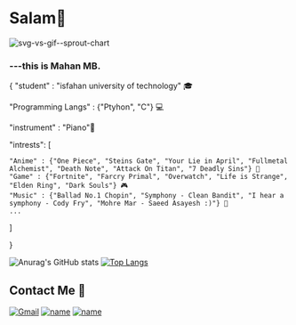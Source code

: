 # Salam👋

![svg-vs-gif--sprout-chart](https://user-images.githubusercontent.com/42909817/206229675-e98e6bab-0152-4cf0-844b-0e2febe21779.svg)


### ---this is Mahan MB.

{
  "student" : "isfahan university of technology" 🎓
  
  "Programming Langs" : {"Ptyhon", "C"} 💻
  
  "instrument" : "Piano"🎵
  
  "intrests": [
  
    "Anime" : {"One Piece", "Steins Gate", "Your Lie in April", "Fullmetal Alchemist", "Death Note", "Attack On Titan", "7 Deadly Sins"} 🎏  
    "Game" : {"Fortnite", "Farcry Primal", "Overwatch", "Life is Strange", "Elden Ring", "Dark Souls"} 🎮
    "Music" : {"Ballad No.1 Chopin", "Symphony - Clean Bandit", "I hear a symphony - Cody Fry", "Mohre Mar - Saeed Asayesh :)"} 🎵
    ...
  
   ]
  
}

![Anurag's GitHub stats](https://github-readme-stats.vercel.app/api?username=MahanBeidokhti&show_icons=true&theme=transparent)
[![Top Langs](https://github-readme-stats.vercel.app/api/top-langs/?username=MahanBeidokhti&layout=compact&theme=transparent)](https://github.com/anuraghazra/github-readme-stats)


## Contact Me 🔗
[![Gmail](https://github.com/arsalanyavari/arsalanyavari/raw/main/social-media-icons/gmail.png)](mailto:mahan.beidokhti1382@gmail.com)
[![name](https://github.com/arsalanyavari/arsalanyavari/raw/main/social-media-icons/telegram.png)](https://t.me/LEL0UCHLAMPER0UG)
[![name](https://github.com/arsalanyavari/arsalanyavari/raw/main/social-media-icons/twitter.png)](https://twitter.com/MahanMb4)
<!--[![name](https://github.com/arsalanyavari/arsalanyavari/raw/main/social-media-icons/discord.png)](Lelouch Lamperouge#2503)-->

<!--
**MahanBeidokhti/MahanBeidokhti** is a ✨ _special_ ✨ repository because its `README.md` (this file) appears on your GitHub profile.

Here are some ideas to get you started:

- 🔭 I’m currently working on ...
- 🌱 I’m currently learning ...
- 👯 I’m looking to collaborate on ...
- 🤔 I’m looking for help with ...
- 💬 Ask me about ...
- 📫 How to reach me: ...
- 😄 Pronouns: ...
- ⚡ Fun fact: ...
-->
